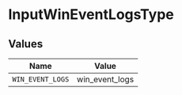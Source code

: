 # InputWinEventLogsType


## Values

| Name             | Value            |
| ---------------- | ---------------- |
| `WIN_EVENT_LOGS` | win_event_logs   |